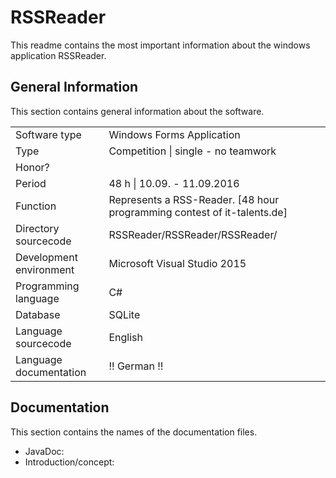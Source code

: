 # RSSReader 

<p>
This readme contains the most important information about the windows application RSSReader. 
</p>

<h2><b>General Information</b></h2>

<p>
This section contains general information about the software.
</p>
<table>
  <tr>
    <td>Software type</td>
    <td>Windows Forms Application</td>
  </tr>
  <tr>
    <td>Type</td>
    <td>Competition | single - no teamwork</td>
   <tr>
    <td>Honor?</td>
    <td></td>
   <tr>
   <tr>
    <td>Period</td>
    <td>48 h | 10.09. - 11.09.2016</td>
   <tr>
    <td>Function</td>
    <td>Represents a RSS-Reader. [48 hour programming contest of it-talents.de]</td>
  </tr>
  <tr>
    <td>Directory sourcecode</td>
    <td>RSSReader/RSSReader/RSSReader/</td>
  </tr>
    <tr>
    <td>Development environment</td>
    <td>Microsoft Visual Studio 2015</td>
  </tr>
    <tr>
    <td>Programming language</td>
    <td>C#</td>
  </tr>
    <tr>
    <td>Database</td>
    <td>SQLite</td>
  </tr>
  <tr>
    <td>Language sourcecode</td>
    <td>English</td>
  </tr>
    <tr>
    <td>Language documentation</td>
    <td>!! German !!</td>
  </tr>
</table>




<h2><b>Documentation</b></h2>

<p>
This section contains the names of the documentation files.
</p>

<ul>
<li>JavaDoc: </li>
<li>Introduction/concept: </li>
</ul>

